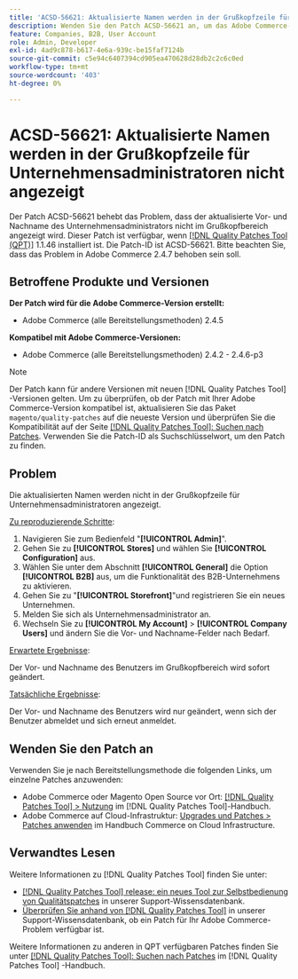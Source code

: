 ```yaml
---
title: 'ACSD-56621: Aktualisierte Namen werden in der Grußkopfzeile für Unternehmensadministratoren nicht angezeigt'
description: Wenden Sie den Patch ACSD-56621 an, um das Adobe Commerce-Problem zu beheben, bei dem der aktualisierte Vor- und Nachname des Unternehmensadministrators nicht im Grußkopfbereich angezeigt wird.
feature: Companies, B2B, User Account
role: Admin, Developer
exl-id: 4ad9c878-b617-4e6a-939c-be15faf7124b
source-git-commit: c5e94c6407394cd905ea470628d28db2c2c6c0ed
workflow-type: tm+mt
source-wordcount: '403'
ht-degree: 0%

---
```


# ACSD-56621: Aktualisierte Namen werden in der Grußkopfzeile für Unternehmensadministratoren nicht angezeigt

Der Patch ACSD-56621 behebt das Problem, dass der aktualisierte Vor- und Nachname des Unternehmensadministrators nicht im Grußkopfbereich angezeigt wird. Dieser Patch ist verfügbar, wenn [[!DNL Quality Patches Tool (QPT)]](/help/announcements/adobe-commerce-announcements/magento-quality-patches-released-new-tool-to-self-serve-quality-patches.md) 1.1.46 installiert ist. Die Patch-ID ist ACSD-56621. Bitte beachten Sie, dass das Problem in Adobe Commerce 2.4.7 behoben sein soll.

## Betroffene Produkte und Versionen

**Der Patch wird für die Adobe Commerce-Version erstellt:**

* Adobe Commerce (alle Bereitstellungsmethoden) 2.4.5

**Kompatibel mit Adobe Commerce-Versionen:**

* Adobe Commerce (alle Bereitstellungsmethoden) 2.4.2 - 2.4.6-p3

>[!NOTE]
>
>Der Patch kann für andere Versionen mit neuen [!DNL Quality Patches Tool] -Versionen gelten. Um zu überprüfen, ob der Patch mit Ihrer Adobe Commerce-Version kompatibel ist, aktualisieren Sie das Paket `magento/quality-patches` auf die neueste Version und überprüfen Sie die Kompatibilität auf der Seite [[!DNL Quality Patches Tool]: Suchen nach Patches](https://experienceleague.adobe.com/tools/commerce-quality-patches/index.html). Verwenden Sie die Patch-ID als Suchschlüsselwort, um den Patch zu finden.

## Problem

Die aktualisierten Namen werden nicht in der Grußkopfzeile für Unternehmensadministratoren angezeigt.

<u>Zu reproduzierende Schritte</u>:

1. Navigieren Sie zum Bedienfeld &quot;**[!UICONTROL Admin]**&quot;.
1. Gehen Sie zu **[!UICONTROL Stores]** und wählen Sie **[!UICONTROL Configuration]** aus.
1. Wählen Sie unter dem Abschnitt **[!UICONTROL General]** die Option **[!UICONTROL B2B]** aus, um die Funktionalität des B2B-Unternehmens zu aktivieren.
1. Gehen Sie zu &quot;**[!UICONTROL Storefront]**&quot;und registrieren Sie ein neues Unternehmen.
1. Melden Sie sich als Unternehmensadministrator an.
1. Wechseln Sie zu **[!UICONTROL My Account]** > **[!UICONTROL Company Users]** und ändern Sie die Vor- und Nachname-Felder nach Bedarf.

<u>Erwartete Ergebnisse</u>:

Der Vor- und Nachname des Benutzers im Grußkopfbereich wird sofort geändert.

<u>Tatsächliche Ergebnisse</u>:

Der Vor- und Nachname des Benutzers wird nur geändert, wenn sich der Benutzer abmeldet und sich erneut anmeldet.

## Wenden Sie den Patch an

Verwenden Sie je nach Bereitstellungsmethode die folgenden Links, um einzelne Patches anzuwenden:

* Adobe Commerce oder Magento Open Source vor Ort: [[!DNL Quality Patches Tool] > Nutzung](https://experienceleague.adobe.com/docs/commerce-operations/tools/quality-patches-tool/usage.html) im [!DNL Quality Patches Tool]-Handbuch.
* Adobe Commerce auf Cloud-Infrastruktur: [Upgrades und Patches > Patches anwenden](https://experienceleague.adobe.com/docs/commerce-cloud-service/user-guide/develop/upgrade/apply-patches.html) im Handbuch Commerce on Cloud Infrastructure.

## Verwandtes Lesen

Weitere Informationen zu [!DNL Quality Patches Tool] finden Sie unter:

* [[!DNL Quality Patches Tool] release: ein neues Tool zur Selbstbedienung von Qualitätspatches](/help/announcements/adobe-commerce-announcements/magento-quality-patches-released-new-tool-to-self-serve-quality-patches.md) in unserer Support-Wissensdatenbank.
* [Überprüfen Sie anhand von  [!DNL Quality Patches Tool]](/help/support-tools/patches-available-in-qpt-tool/check-patch-for-magento-issue-with-magento-quality-patches.md) in unserer Support-Wissensdatenbank, ob ein Patch für Ihr Adobe Commerce-Problem verfügbar ist.

Weitere Informationen zu anderen in QPT verfügbaren Patches finden Sie unter [[!DNL Quality Patches Tool]: Suchen nach Patches](https://experienceleague.adobe.com/tools/commerce-quality-patches/index.html) im [!DNL Quality Patches Tool] -Handbuch.
